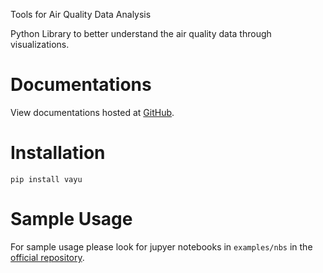 Tools for Air Quality Data Analysis

Python Library to better understand the air quality data through visualizations.


Documentations
==============
View documentations hosted at [GitHub][1].

# Installation

```
pip install vayu
```

# Sample Usage
For sample usage please look for jupyer notebooks in `examples/nbs` in the [official repository][2].

[1]: https://sustainability-lab.github.io/vayu/
[2]: https://github.com/sustainability-lab/vayu/